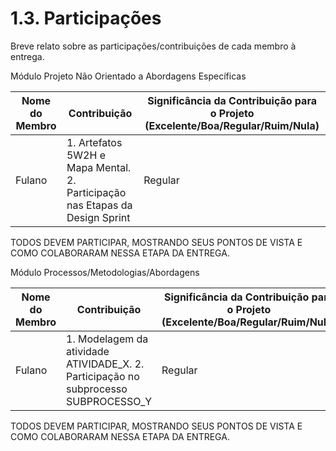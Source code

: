 # 1.3. Participações

Breve relato sobre as participações/contribuições de cada membro à entrega. 


Módulo Projeto Não Orientado a Abordagens Específicas

|Nome do Membro | Contribuição | Significância da Contribuição para o Projeto (Excelente/Boa/Regular/Ruim/Nula) |
| -- | -- | -- |
| Fulano  |  1. Artefatos 5W2H e Mapa Mental. 2. Participação nas Etapas da Design Sprint | Regular |

TODOS DEVEM PARTICIPAR, MOSTRANDO SEUS PONTOS DE VISTA E COMO COLABORARAM NESSA ETAPA DA ENTREGA.


Módulo Processos/Metodologias/Abordagens

|Nome do Membro | Contribuição | Significância da Contribuição para o Projeto (Excelente/Boa/Regular/Ruim/Nula) |
| -- | -- | -- |
| Fulano  |  1. Modelagem da atividade ATIVIDADE_X. 2. Participação no subprocesso SUBPROCESSO_Y | Regular |

TODOS DEVEM PARTICIPAR, MOSTRANDO SEUS PONTOS DE VISTA E COMO COLABORARAM NESSA ETAPA DA ENTREGA.
